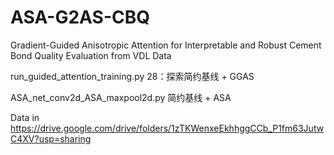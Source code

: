 # ASA-G2AS-CBQ
Gradient-Guided Anisotropic Attention for Interpretable and Robust Cement Bond Quality Evaluation from VDL Data


run_guided_attention_training.py
28：探索简约基线 + GGAS

ASA_net_conv2d_ASA_maxpool2d.py 简约基线 + ASA

Data in 
https://drive.google.com/drive/folders/1zTKWenxeEkhhggCCb_P1fm63JutwC4XV?usp=sharing

